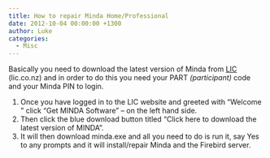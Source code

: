```yaml
---
title: How to repair Minda Home/Professional
date: 2012-10-04 00:00:00 +1300
author: Luke
categories:
  - Misc
---
```

Basically you need to download the latest version of Minda from <a title="LIC" href="http://www.lic.co.nz" target="_blank">LIC </a>(lic.co.nz) and in order to do this you need your PART _(participant)_ code and your Minda PIN to login.

  1. Once you have logged in to the LIC website and greeted with “Welcome <insertnamehere>” click “Get MINDA Software” – on the left hand side.
  2. Then click the blue download button titled “Click here to download the latest version of MINDA”.
  3. It will then download minda.exe and all you need to do is run it, say Yes to any prompts and it will install/repair Minda and the Firebird server.
